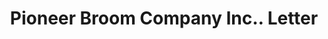 ---
doi: 10.7916/D8FT9Z61
date_other: '1916'
date_other_textual: '1916'
form: correspondence
genre:
- Letters (correspondence)
name:
- Pioneer Broom Company Inc.
object_in_context_url: https://biggert.cul.columbia.edu/items/view/ave_biggert_01642
subject_hierarchical_geographic:
- Amsterdam, New York, United States
subject_name:
- Pioneer Broom Company Inc.
title: Pioneer Broom Company Inc.. Letter
sort_title: Pioneer Broom Company Inc.. Letter
call_number: ave_biggert_01642
coordinates:
- 42.95,-74.18333333333334
pid: ave_biggert_01642
identifiers: ave_biggert_01642
canvas_id: ldpd:396901
permalink: "/items/ave_biggert_01642/"
layout: iiif-image-page
---